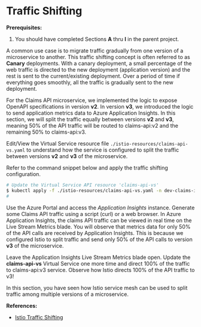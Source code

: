 # Traffic Shifting

**Prerequisites:**
1. You should have completed Sections **A** thru **I** in the parent project.

A common use case is to migrate traffic gradually from one version of a microservice to another.  This traffic shifting concept is often referred to as **Canary** deployments.  With a canary deployment, a small percentage of the web traffic is directed to the new deployment (application version) and the rest is sent to the current/existing deployment.  Over a period of time if everything goes smoothly, all the traffic is gradually sent to the new deployment.

For the Claims API microservice, we implemented the logic to expose OpenAPI specifications in version **v2**.  In version **v3**, we introduced the logic to send application metrics data to Azure Application Insights.  In this section, we will split the traffic equally between versions **v2** and **v3**, meaning 50% of the API traffic will be routed to claims-api:v2 and the remaining 50% to claims-api:v3.

Edit/View the Virtual Service resource file `./istio-resources/claims-api-vs.yaml` to understand how the service is configured to split the traffic between versions **v2** and **v3** of the microservice.

Refer to the command snippet below and apply the traffic shifting configuration.

```bash
# Update the Virtual Service API resource 'claims-api-vs'
$ kubectl apply -f ./istio-resources/claims-api-vs.yaml -n dev-claims-istio
#
```

Use the Azure Portal and access the *Application Insights* instance. Generate some Claims API traffic using a script (curl) or a web browser.  In Azure Application Insights, the claims API traffic can be viewed in real time on the Live Stream Metrics blade.  You will observe that metrics data for only 50% of the API calls are received by Application Insights.  This is because we configured Istio to split traffic and send only 50% of the API calls to version **v3** of the microservice.

Leave the Application Insights Live Stream Metrics blade open.  Update the **claims-api-vs** Virtual Service one more time and direct 100% of the traffic to claims-api:v3 service.  Observe how Istio directs 100% of the API traffic to v3!

In this section, you have seen how Istio service mesh can be used to split traffic among multiple versions of a microservice.

**References:**
- [Istio Traffic Shifting](https://istio.io/docs/tasks/traffic-management/traffic-shifting/)
